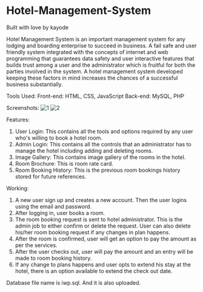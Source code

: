 # Hotel-Management-System
Built with love by kayode

Hotel Management System is an important management system for any lodging and boarding enterprise to succeed in business. A fail safe and user friendly system integrated with the concepts of internet and web programming that guarantees data safety and user interactive features that builds trust among a user and the administrator which is fruitful for both the parties involved in the system. A hotel management system developed keeping these factors in mind increases the chances of a successful business substantially. 

Tools Used:
Front-end: HTML, CSS, JavaScript
Back-end: MySQL, PHP

Screenshots:
![1](https://user-images.githubusercontent.com/29058362/84313269-e9cfda00-ab83-11ea-9b35-ca3ff7b75708.JPG)
![2](https://user-images.githubusercontent.com/29058362/84313303-f6543280-ab83-11ea-9845-d8e912f66686.JPG)

Features:
1. User Login: This contains all the tools and options required by any user who's willing to book a hotel room.
2. Admin Login: This contains all the controls that an administrator has to manage the hotel including adding and deleting rooms.
3. Image Gallery: This contains image gallery of the rooms in the hotel.
4. Room Brochure: This is room rate card.
5. Room Booking History: This is the previous room bookings history stored for future references.

Working:
1. A new user sign up and creates a new account. Then the user logins using the email and password.
2. After logging in, user books a room.
3. The room booking request is sent to hotel administrator. This is the admin job to either confirm or delete the request. User can also delete his/her room booking request if any changes in plan happens.
4. After the room is confirmed, user will get an option to pay the amount as per the services. 
5. After the user checks out, user will pay the amount and an entry will be made to room booking history.
6. If any change to plans happens and user opts to extend his stay at the hotel, there is an option available to extend the check out date.

Database file name is iwp.sql. And it is also uploaded.
